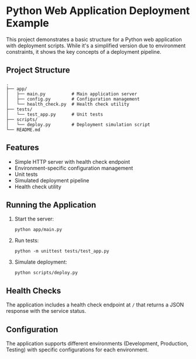 # Python Web Application Deployment Example

This project demonstrates a basic structure for a Python web application with deployment scripts. While it's a simplified version due to environment constraints, it shows the key concepts of a deployment pipeline.

## Project Structure

```
.
├── app/
│   ├── main.py          # Main application server
│   ├── config.py        # Configuration management
│   └── health_check.py  # Health check utility
├── tests/
│   └── test_app.py      # Unit tests
├── scripts/
│   └── deploy.py        # Deployment simulation script
└── README.md
```

## Features

- Simple HTTP server with health check endpoint
- Environment-specific configuration management
- Unit tests
- Simulated deployment pipeline
- Health check utility

## Running the Application

1. Start the server:
   ```
   python app/main.py
   ```

2. Run tests:
   ```
   python -m unittest tests/test_app.py
   ```

3. Simulate deployment:
   ```
   python scripts/deploy.py
   ```

## Health Checks

The application includes a health check endpoint at `/` that returns a JSON response with the service status.

## Configuration

The application supports different environments (Development, Production, Testing) with specific configurations for each environment.